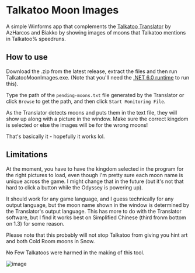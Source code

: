 # Talkatoo Moon Images
A simple Winforms app that complements the [Talkatoo Translator](https://github.com/AzHarcos/talkatoo-translator) by AzHarcos and Biakko by showing images of moons that Talkatoo mentions in Talkatoo% speedruns.

## How to use
Download the .zip from the latest release, extract the files and then run TalkatooMoonImages.exe. (Note that you'll need the [.NET 6.0 runtime](https://dotnet.microsoft.com/en-us/download/dotnet/6.0) to run this).

Type the path of the `pending-moons.txt` file generated by the Translator or click `Browse` to get the path, and then click `Start Monitoring File`.

As the Translator detects moons and puts them in the text file, they will show up along with a picture in the window. Make sure the correct kingdom is selected or else the images will be for the wrong moons!

That's basically it - hopefully it works lol.

## Limitations
At the moment, you have to have the kingdom selected in the program for the right pictures to load, even though I'm pretty sure each moon name is unique across the game. I might change that in the future (but it's not that hard to click a button while the Odyssey is powering up).

It should work for any game language, and I guess technically for any output language, but the moon name shown in the window is determined by the Translator's output language.
This has more to do with the Translator software, but I find it works best on Simplified Chinese (third fronm bottom on 1.3) for some reason.

Please note that this probably will not stop Talkatoo from giving you hint art and both Cold Room moons in Snow.

~~No~~ Few Talkatoos were harmed in the making of this tool.

![image](https://github.com/TheGoodGoomba/TalkatooMoonImages/assets/67541077/2b1a9989-b56d-45c3-87ba-b428de6b063f)
